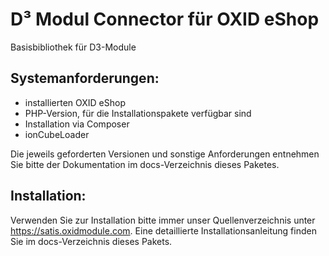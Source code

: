 # D³ Modul Connector für OXID eShop
Basisbibliothek für D3-Module

## Systemanforderungen:
- installierten OXID eShop
- PHP-Version, für die Installationspakete verfügbar sind
- Installation via Composer
- ionCubeLoader

Die jeweils geforderten Versionen und sonstige Anforderungen entnehmen Sie bitte der Dokumentation im docs-Verzeichnis dieses Paketes. 

## Installation:

Verwenden Sie zur Installation bitte immer unser Quellenverzeichnis unter https://satis.oxidmodule.com.
Eine detaillierte Installationsanleitung finden Sie im docs-Verzeichnis dieses Pakets.